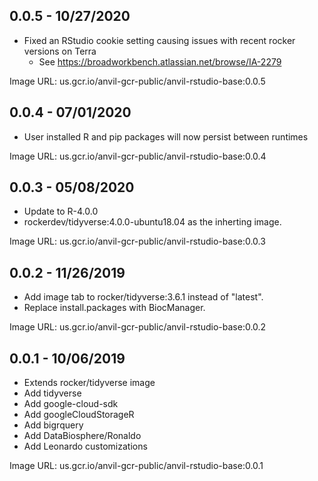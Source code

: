 ## 0.0.5 - 10/27/2020

- Fixed an RStudio cookie setting causing issues with recent rocker versions on Terra
   - See https://broadworkbench.atlassian.net/browse/IA-2279

Image URL: us.gcr.io/anvil-gcr-public/anvil-rstudio-base:0.0.5

## 0.0.4 - 07/01/2020

- User installed R and pip packages will now persist between runtimes

Image URL: us.gcr.io/anvil-gcr-public/anvil-rstudio-base:0.0.4

## 0.0.3 - 05/08/2020

- Update to R-4.0.0
- rockerdev/tidyverse:4.0.0-ubuntu18.04 as the inherting image.

Image URL: us.gcr.io/anvil-gcr-public/anvil-rstudio-base:0.0.3

## 0.0.2 - 11/26/2019

- Add image tab to rocker/tidyverse:3.6.1 instead of "latest".
- Replace install.packages with BiocManager.

Image URL: us.gcr.io/anvil-gcr-public/anvil-rstudio-base:0.0.2

## 0.0.1 - 10/06/2019

- Extends rocker/tidyverse image
- Add tidyverse
- Add google-cloud-sdk
- Add googleCloudStorageR
- Add bigrquery
- Add DataBiosphere/Ronaldo
- Add Leonardo customizations

Image URL: us.gcr.io/anvil-gcr-public/anvil-rstudio-base:0.0.1
